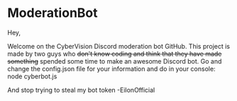 # ModerationBot

Hey, 

Welcome on the CyberVision Discord moderation bot GitHub. This project is made by two guys who ~~don't know coding and think that they have made something~~ spended some time to make an awesome Discord bot. Go and change the config.json file for your information and do in your console: node cyberbot.js

And stop trying to steal my bot token 
-EilonOfficial
